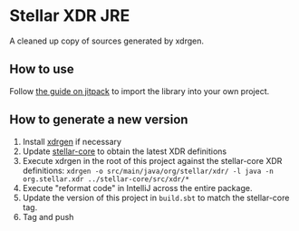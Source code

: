 # Stellar XDR JRE

A cleaned up copy of sources generated by xdrgen.

## How to use

Follow [the guide on jitpack](https://jitpack.io/#synesso/stellar-xdr-jre) to import the library into your own project.

## How to generate a new version

1. Install [xdrgen](https://github.com/stellar/xdrgen) if necessary
2. Update [stellar-core](https://github.com/stellar/stellar-core/tags) to obtain the latest XDR definitions
3. Execute xdrgen in the root of this project against the stellar-core XDR definitions: 
     `xdrgen -o src/main/java/org/stellar/xdr/ -l java -n org.stellar.xdr ../stellar-core/src/xdr/*`
4. Execute "reformat code" in IntelliJ across the entire package.
5. Update the version of this project in `build.sbt` to match the stellar-core tag.
6. Tag and push
